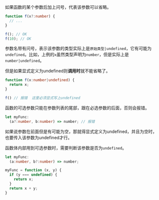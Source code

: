 如果函数的某个参数后加上问号，代表该参数可以省略。

```typescript
function f(x?:number) {
  // ...
}

f(); // OK
f(10); // OK
```

参数名带有问号，表示该参数的类型实际上是`原始类型|undefined`，它有可能为`undefined`。比如，上例的`x`虽然类型声明为`number`，但是实际上是`number|undefined`。

但是如果显式定义为undefined则**调用时**就不能省略了。

```typescript
function f(x:number|undefined) {
  return x;
}

f() // 报错  这里必须显式写上undefined
```

函数的可选参数只能在参数列表的尾部，跟在必选参数的后面，否则会报错。

```typescript
let myFunc:
  (a?:number, b:number) => number; // 报错
```

如果说参数在前面但是有可能为空，那就得显式定义为undefined，并且为空时，也要传入该参数为undefined才行。

函数体内部用到可选参数时，需要判断该参数是否为`undefined`。

```typescript
let myFunc:
  (a:number, b?:number) => number; 

myFunc = function (x, y) {
  if (y === undefined) {
    return x;
  }
  return x + y;
}
```

